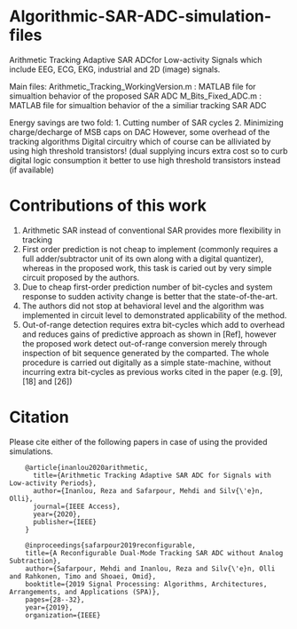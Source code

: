 
# Algorithmic-SAR-ADC-simulation-files
Arithmetic Tracking Adaptive SAR ADCfor Low-activity Signals which include EEG, ECG, EKG, industrial and 2D (image) signals.

Main files:
 Arithmetic_Tracking_WorkingVersion.m : MATLAB file for simualtion behavior of the proposed SAR ADC 
 M_Bits_Fixed_ADC.m : MATLAB file for simualtion behavior of the a similiar tracking SAR ADC 

 Energy savings are two fold: 1. Cutting number of SAR cycles 2. Minimizing charge/decharge of MSB caps on DAC
  However, some overhead of the tracking algorithms Digital circuitry
  which of course can be alliviated by using high threshold transistors!
 (dual supplying incurs extra cost so to curb digital logic consumption
  it better to use high threshold transistors instead (if available)
  
 # Contributions of this work
 
 1.	Arithmetic SAR instead of conventional SAR provides more flexibility in tracking
2.	First order prediction is not cheap to implement (commonly requires a full adder/subtractor unit of its own along with a digital quantizer), whereas in the proposed work, this task is caried out by very simple circuit proposed by the authors.
3.	Due to cheap first-order prediction number of bit-cycles and system response to sudden activity change is better that the state-of-the-art.
4.	The authors did not stop at behavioral level and the algorithm was implemented in circuit level to demonstrated applicability of the method.
5.	Out-of-range detection requires extra bit-cycles which add to overhead and reduces gains of predictive approach as shown in [Ref], however the proposed work detect out-of-range conversion merely through inspection of bit sequence generated by the comparted. The whole procedure is carried out digitally as a simple state-machine, without incurring extra bit-cycles as previous works cited in the paper (e.g. [9],[18] and [26])

# Citation 
  
Please cite either of the following papers in case of using the provided simulations.

        @article{inanlou2020arithmetic,
          title={Arithmetic Tracking Adaptive SAR ADC for Signals with Low-activity Periods},
          author={Inanlou, Reza and Safarpour, Mehdi and Silv{\'e}n, Olli},
          journal={IEEE Access},
          year={2020},
          publisher={IEEE}
        }
        
        @inproceedings{safarpour2019reconfigurable,
        title={A Reconfigurable Dual-Mode Tracking SAR ADC without Analog Subtraction},
        author={Safarpour, Mehdi and Inanlou, Reza and Silv{\'e}n, Olli and Rahkonen, Timo and Shoaei, Omid},
        booktitle={2019 Signal Processing: Algorithms, Architectures, Arrangements, and Applications (SPA)},
        pages={28--32},
        year={2019},
        organization={IEEE}



